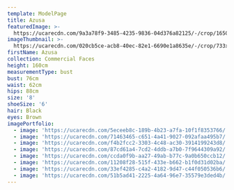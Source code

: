 ```yaml
---
template: ModelPage
title: Azusa
featuredImage: >-
  https://ucarecdn.com/9a3a78f9-3485-4235-9836-04d376a82125/-/crop/1650x838/0,0/-/preview/
imageThumbnail: >-
  https://ucarecdn.com/020cb5ce-acb8-40ec-82e1-6690e1a8635e/-/crop/733x1027/0,0/-/preview/
firstName: Azusa
collection: Commercial Faces
height: 160cm
measurementType: bust
bust: 76cm
waist: 62cm
hips: 88cm
size: '8'
shoeSize: '6'
hair: Black
eyes: Brown
imagePortfolio:
  - image: 'https://ucarecdn.com/5eceeb8c-189b-4b23-a7fa-10f1f8353766/'
  - image: 'https://ucarecdn.com/71463465-c651-4a41-9027-092afaa495b7/'
  - image: 'https://ucarecdn.com/f4b2fcc2-3303-4c48-ac30-3914199243d8/'
  - image: 'https://ucarecdn.com/87cd61a4-7cd2-4ddb-a7b0-7f9644309a92/'
  - image: 'https://ucarecdn.com/ccda0f9b-aa27-49ab-b77c-9a0b650ccb12/'
  - image: 'https://ucarecdn.com/11208f28-515f-433e-b662-b1f0d31d02ba/'
  - image: 'https://ucarecdn.com/33ef4285-c4a2-4182-9d47-c44f050536b6/'
  - image: 'https://ucarecdn.com/51b5ad41-2225-4a64-96e7-35579e3ded4b/'
---
```


